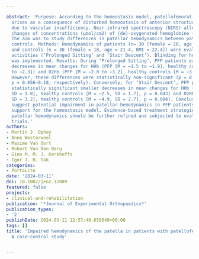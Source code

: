 ---
abstract: 'Purpose: According to the homeostasis model, patellofemoral pain (PFP)
  arises as a consequence of disturbed homeostasis of anterior structures of the knee
  due to vascular insufficiency. Near‐infrared spectroscopy (NIRS) allows to measure
  changes of concentrations (µmol/cm2) of (de)‐oxygenated hemoglobine (HHb and O2Hb).
  The aim was to study differences in patellar hemodynamics between patients and healthy
  controls. Methods: Hemodynamics of patients (n= 30 [female = 20, age = 21.5, BMI = 22.9])
  and controls (n = 30 (female = 18, age = 21.4, BMI = 22.4]) were evaluated for two
  activities (‘Prolonged Sitting’ and ‘Stair Descent’). Blinding for health status
  was implemented. Results: During ‘Prolonged Sitting’, PFP patients exhibited smaller
  decreases in mean changes for HHb (PFP [M = −1.5 to −1.9], healthy controls [M = −2.0
  to −2.3]) and O2Hb (PFP [M = −2.0 to −3.2], healthy controls [M = −3.4 to −4.1]).
  However, these differences were statistically non‐significant (p = 0.14–0.82 and
  p = 0.056–0.18, respectively). Conversely, for ‘Stair Descent’, PFP patients showed
  statistically significant smaller decreases in mean changes for HHb (PFP [M = −1.9,
  SD = 1.8], healthy controls [M = −2.5, SD = 1.7], p = 0.043) and O2Hb (PFP [M = −3.2,
  SD = 3.2], healthy controls [M = −4.9, SD = 2.7], p = 0.004). Conclusions: The differences
  suggest potential impairment in patellar hemodynamics in PFP patients, providing
  support for the homeostasis model. Evidence‐based treatment strategies targeting
  patellar hemodynamics should be further refined and subjected to evaluation in clinical
  trials.'
authors:
- Martin J. Ophey
- Anne Westerweel
- Maxime Van Oort
- Robert Van Den Berg
- Gino M. M. J. Kerkhoffs
- Igor J. R. Tak
categories:
- PortaLite
date: '2024-03-11'
doi: 10.1002/jeo2.12009
featured: false
projects:
- clinical-and-rehabilitation
publication: '*Journal of Experimental Orthopaedics*'
publication_types:
- '2'
publishDate: 2024-03-11 12:57:40.658649+00:00
tags: []
title: 'Impaired hemodynamics of the patella in patients with patellofemoral pain:
  A case–control study'

---
